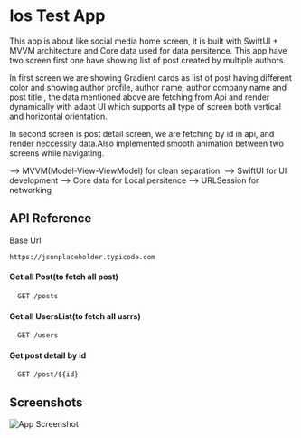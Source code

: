 
# Ios Test App

This app is about like social media home screen, it is built with SwiftUI + MVVM architecture and Core data used for data persitence. 
This app  have two screen first one  have showing list of post created by multiple authors.

In first screen we are showing Gradient cards as list of post having different color and showing author profile, author name, author company name and post title , the data mentioned above are fetching from Api and render dynamically with adapt UI which supports all type of screen both vertical and horizontal orientation.

In second screen is post detail screen, we are fetching by id in api, and render neccessity data.Also implemented smooth  animation between two screens while navigating.


--> MVVM(Model-View-ViewModel) for clean separation.
--> SwiftUI for UI development
--> Core data for Local persitence
--> URLSession for networking

## API Reference

Base Url
```
https://jsonplaceholder.typicode.com
```
#### Get all Post(to fetch all post)

```http
  GET /posts
```
#### Get all UsersList(to fetch all usrrs)

```http
  GET /users
```


#### Get post detail by id

```http
  GET /post/${id}
```




## Screenshots

![App Screenshot](https://via.placeholder.com/468x300?text=App+Screenshot+Here)

